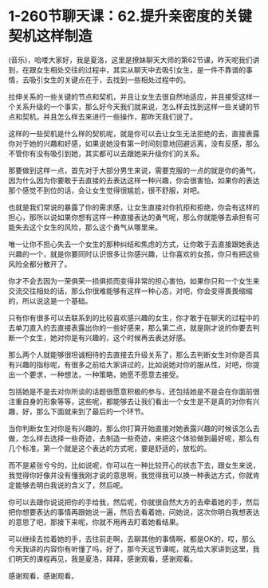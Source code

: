 # 1-260节聊天课：62.提升亲密度的关键契机这样制造

(音乐)，哈喽大家好，我是夏洛，这里是撩妹聊天大师的第62节课，昨天呢我们讲到，在跟女生相处交往的过程中，其实从聊天中去吸引女生，是一件不靠谱的事情，去吸引女生的关键点在于，去找到一些相处过程中的。

拉伸关系的一些关键的节点和契机，并且让女生去很自然地适应，并且接受这样一个关系升级的一个事实，那么好今天我们就来说，怎么样去找到这样一些关键的节点和契机，并且怎么样去来进行一些操作，那昨天我们说了。

这样的一些契机是什么样的契机呢，就是你可以去让女生无法拒绝的去，直接表露你对于她的兴趣和好感，如果说她没有第一时间刻意地回避远离，没有反感，那么不管你有没有吸引到她，其实都可以去跟她来升级你们的关系。

那要做到这样一点，首先对于大部分男生来说，需要克服的一点的就是你的勇气，因为什么因为你要敢于去直接的去表达这样一种兴趣，你会很害怕，如果你的表达那个感觉不到位的话，会让女生觉得很尴尬，很不舒服，对吧。

也就是我们常说的暴露了你的需求感，让女生直接对你抗拒和拒绝，你会有这样的担心，那所以说如果你想有这样一种直接表达的勇气呢，那么你就能够去承担有可能失去这个女生的风险，那么这个勇气从哪里来。

唯一让你不担心失去一个女生的那种纠结和焦虑的方式，让你敢于去直接跟她表达兴趣的一个，就是你要同时认识很多让你感兴趣，让你喜欢的女孩，你只有把这些风险全都分散开了。

你才不会去因为一荣俱荣一损俱损而变得非常的担心害怕，如果你只和一个女生来交流交往相处的话，那么你很难能够有这样一种心态，对吧，你会变得畏畏缩缩的，所以说这是一个基础。

只有你有很多可以去联系到的比较喜欢感兴趣的女生，你才敢于在聊天的过程中的去单刀直入的去直接表露出你的一些好感来，那么第二点，就是刚才说的你要去判断一个女生，她对你是有兴趣的，这个时候再去表达好感。

那么两个人就能够很坦诚相待的去直接去升级关系了，那么去判断女生对你是否具有兴趣的指标呢，有很多之前给大家讲过的，比如说她对你的服从性，对吧，你提出一个要求，一种想法，一种策略，她愿不愿意去接受。

包括她是不是去对你所谈的话题很愿意积极的参与，还包括她是不是会在你面前很注重自身的形象等等，这些呢，都能够去让我们看出一个女生是不是真的对你有兴趣，好，那么下面就来到了最后的一个环节。

当你判断女生对你是有兴趣的，那么你打算开始直接对她表露兴趣的时候该怎么去做，怎么样去选择一些奇迹，去制造一些奇迹，来把这个体验做到最好呢，那么有几个标准，第一个就是这个表达的方式呢，要是舒适的，放松的。

而不是紧张兮兮的，比如说呢，你可以在一种比较开心的状态下去，跟女生来说，我觉得你好像并没有懂我刚才说的意思啊，我觉得我可以换一种表达方式，你就肯定能够去明白我说的含义了，然后呢。

你可以去跟你说说把你的手给我，然后呢，你就很自然大方的去牵着她的手，然后把你想要表达的事情再跟她说一遍，然后去看着她，问她说，这次你明白我想表达的意思了吧，那接下来呢，你就不用再去盯着她看结果。

可以继续去拉着她的手，去往前走啊，去聊其他的事情啊，都是OK的，哎，那么今天我讲的内容你有听懂了吗，好了，那今天这节课呢，就先给大家讲到这里，我们明天的课程再见，我是夏洛，拜拜，感谢观看，感谢观看。

感谢观看，感谢观看。